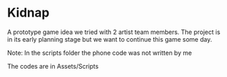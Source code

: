 # Kidnap
 A prototype game idea we tried with 2 artist team members. The project is in its early planning stage but we want to continue this game some day.
 
 Note: In the scripts folder the phone code was not written by me
 
 The codes are in Assets/Scripts

